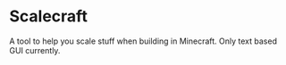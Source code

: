 # Scalecraft
A tool to help you scale stuff when building in Minecraft. Only text based GUI currently.
